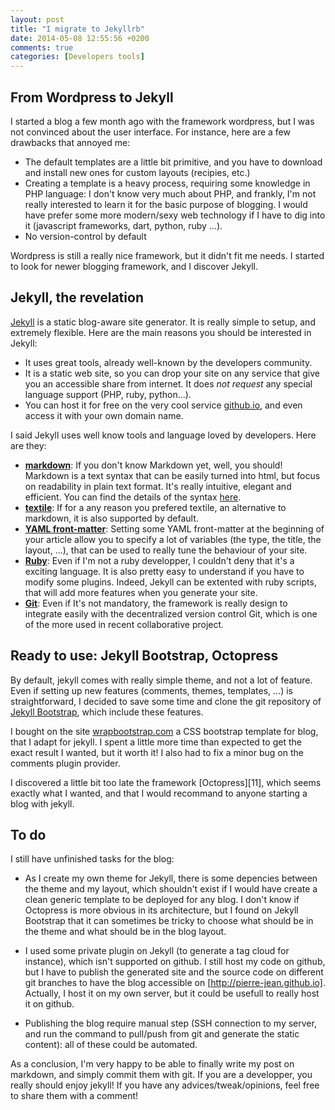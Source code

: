 ```yaml
---
layout: post
title: "I migrate to Jekyllrb"
date: 2014-05-08 12:55:56 +0200
comments: true
categories: [Developers tools]
---
```


## From Wordpress to Jekyll

I started a blog a few month ago with the framework wordpress, but I was not convinced about the user interface. For instance, here are a few drawbacks that annoyed me:

 * The default templates are a little bit primitive, and you have to download and install new ones for custom layouts (recipies, etc.)
 * Creating a template is a heavy process, requiring some knowledge in PHP language: I don't know very much about PHP, and frankly, I'm not really interested to learn it for the basic purpose of blogging. I would have prefer some more modern/sexy web technology if I have to dig into it (javascript frameworks, dart, python, ruby ...).
 * No version-control by default

Wordpress is still a really nice framework, but it didn't fit me needs. I started to look for newer blogging framework, and I discover Jekyll.

## Jekyll, the revelation

[Jekyll][1] is a static blog-aware site generator. It is really simple to setup, and extremely flexible.
Here are the main reasons you should be interested in Jekyll:

 * It uses great tools, already well-known by the developers community.
 * It is a static web site, so you can drop your site on any service that give you an accessible share from internet. It does *not request* any special language support (PHP, ruby, python...).
 * You can host it for free on the very cool service [github.io][2], and even access it with your own domain name.
 
I said Jekyll uses well know tools and language loved by developers. Here are they:

 * **[markdown][2]**: If you don't know Markdown yet, well, you should! Markdown is a text syntax that can be easily turned into html, but focus on readability in plain text format. It's really intuitive, elegant and efficient. You can find the details of the syntax [here][3].
 * **[textile][4]**: If for a any reason you prefered textile, an alternative to markdown, it is also supported by default.
 * **[YAML front-matter][5]**: Setting some YAML front-matter at the beginning of your article allow you to specify a lot of variables (the type, the title, the layout, ...), that can be used to really tune the behaviour of your site.
 * **[Ruby][6]**: Even if I'm not a ruby developper, I couldn't deny that it's a exciting language. It is also pretty easy to understand if you have to modify some plugins. Indeed, Jekyll can be extented with ruby scripts, that will add more features when you generate your site.
 * **[Git][7]**: Even if It's not mandatory, the framework is really design to integrate easily with the decentralized version control Git, which is one of the more used in recent collaborative project.
 
## Ready to use: Jekyll Bootstrap, Octopress
 
By default, jekyll comes with really simple theme, and not a lot of feature. Even if setting up new features (comments, themes, templates, ...) is straightforward, I decided to save some time and clone the git repository of [Jekyll Bootstrap][8], which include these features.

I bought on the site [wrapbootstrap.com][10] a CSS bootstrap template for blog, that I adapt for jekyll. I spent a little more time than expected to get the exact result I wanted, but it worth it!
I also had to fix a minor bug on the comments plugin provider.

I discovered a little bit too late the framework [Octopress][11], which seems exactly what I wanted, and that I would recommand to anyone starting a blog with jekyll.

## To do

I still have unfinished tasks for the blog:

 * As I create my own theme for Jekyll, there is some depencies between the theme and my layout, which shouldn't exist if I would have create a clean generic template to be deployed for any blog. I don't know if Octopress is more obvious in its architecture, but I found on Jekyll Bootstrap that it can sometimes be tricky to choose what should be in the theme and what should be in the blog layout.
 
 * I used some private plugin on Jekyll (to generate a tag cloud for instance), which isn't supported on github. I still host my code on github, but I have to publish the generated site and the source code on different git branches to have the blog accessible on [http://pierre-jean.github.io]. Actually, I host it on my own server, but it could be usefull to really host it on github.
 
 * Publishing the blog require manual step (SSH connection to my server, and run the command to pull/push from git and generate the static content): all of these could be automated.
 
 As a conclusion, I'm very happy to be able to finally write my post on markdown, and simply commit them with git. If you are a developper, you really should enjoy jekyll! If you have any advices/tweak/opinions, feel free to share them with a comment!


[1]: http://jekyllrb.com/
[2]: http://daringfireball.net/projects/markdown/syntax
[3]: http://daringfireball.net/projects/markdown/syntax
[4]: http://textile.sitemonks.com/
[5]: http://yaml.org/
[6]: http://www.ruby-lang.org/
[7]: http://git-scm.com/
[8]: http://jekyllbootstrap.com/
[9]: http://wrapbootstrap.com/
[10]: http://octopress.org/
